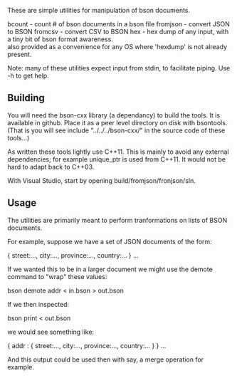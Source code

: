 These are simple utilities for manipulation of bson documents.

bcount   - count # of bson documents in a bson file
fromjson - convert JSON to BSON
fromcsv  - convert CSV to BSON
hex      - hex dump of any input, with a tiny bit of bson format awareness.  
           also provided as a convenience for any OS where 'hexdump' is not already present.

Note: many of these utilities expect input from stdin, to facilitate piping.  Use -h to 
      get help.

## Building

You will need the bson-cxx library (a dependancy) to build the tools.  It is available in github. 
Place it as a peer level directory on disk with bsontools.  (That is you will see 
include "../../../bson-cxx/" in the source code of these tools...)

As written these tools lightly use C++11.  This is mainly to avoid any external dependencies; for 
example unique_ptr is used from C++11.  It would not be hard to adapt back to C++03.

With Visual Studio, start by opening build/fromjson/fronjson/sln.

## Usage

The utilities are primarily meant to perform tranformations on lists of BSON documents.

For example, suppose we have a set of JSON documents of the form:

{ street:..., city:..., province:..., country:... }
...

If we wanted this to be in a larger document we might use the demote command to "wrap" these 
values:

bson demote addr < in.bson > out.bson

If we then inspected:

bson print < out.bson

we would see something like:

{ addr : { street:..., city:..., province:..., country:... } }
...

And this output could be used then with say, a merge operation for example.
